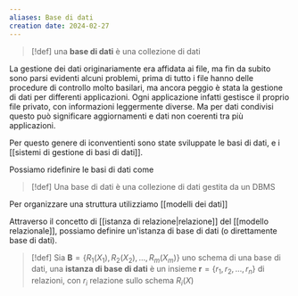 ```yaml
---
aliases: Base di dati
creation date: 2024-02-27
---
```


>[!def]
>una **base di dati** è una collezione di dati

La gestione dei dati originariamente era affidata ai file, ma fin da subito sono parsi evidenti alcuni problemi, prima di tutto i file hanno delle procedure di controllo molto basilari, ma ancora peggio è stata la gestione di dati per differenti applicazioni. Ogni applicazione infatti gestisce il proprio file privato, con informazioni leggermente diverse. Ma per dati condivisi questo può significare aggiornamenti e dati non coerenti tra più applicazioni.

Per questo genere di iconventienti sono state sviluppate le basi di dati, e i [[sistemi di gestione di basi di dati]].

Possiamo ridefinire le basi di dati come

>[!def]
>Una base di dati è una collezione di dati gestita da un DBMS


Per organizzare una struttura utilizziamo [[modelli dei dati]]


Attraverso il concetto di [[istanza di relazione|relazione]] del [[modello relazionale]], possiamo definire un'istanza di base di dati (o direttamente base di dati).

>[!def]
>Sia $\mathbf{B} = \{ R_{1}(X_{1}), R_{2}(X_{2}),\dots,R_{m}(X_{m}) \}$ uno schema di una base di dati, una **istanza di base di dati** è un insieme $\mathbf{r} = \{ r_{1},r_{2},\dots,r_{n} \}$ di relazioni, con $r_{i}$ relazione sullo schema $R_{i}(X)$